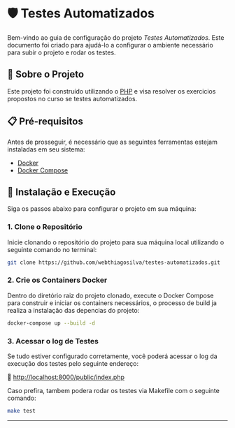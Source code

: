 # 🛡️ Testes Automatizados

Bem-vindo ao guia de configuração do projeto *Testes Automatizados*. Este documento foi criado para ajudá-lo a configurar o ambiente necessário para subir o projeto e rodar os testes.

## 📖 Sobre o Projeto

Este projeto foi construído utilizando o [PHP](https://www.php.net/) e visa resolver os exercicios propostos no curso se testes automatizados.

## 📋 Pré-requisitos

Antes de prosseguir, é necessário que as seguintes ferramentas estejam instaladas em seu sistema:

- [Docker](https://www.docker.com/)
- [Docker Compose](https://docs.docker.com/compose/)

## 🚀 Instalação e Execução

Siga os passos abaixo para configurar o projeto em sua máquina:

### 1. Clone o Repositório

Inicie clonando o repositório do projeto para sua máquina local utilizando o seguinte comando no terminal:

```bash
git clone https://github.com/webthiagosilva/testes-automatizados.git
```

### 2. Crie os Containers Docker

Dentro do diretório raiz do projeto clonado, execute o Docker Compose para construir e iniciar os containers necessários, o processo de build ja realiza a instalação das depencias do projeto:

```bash
docker-compose up --build -d
```

### 3. Acessar o log de Testes

Se tudo estiver configurado corretamente, você poderá acessar o log da execução dos testes pelo seguinte endereço:

🔗 [http://localhost:8000/public/index.php](http://localhost:8000/public/index.php)

Caso prefira, tambem podera rodar os testes via Makefile com o seguinte comando:
```bash
make test
```
---

